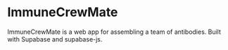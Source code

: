 # ImmuneCrewMate
ImmuneCrewMate is a web app for assembling a team of antibodies. Built with Supabase and supabase-js.
